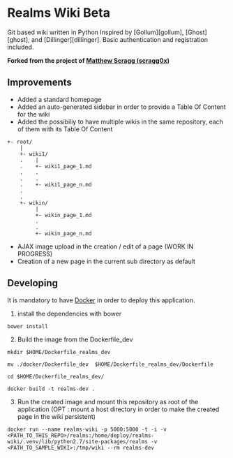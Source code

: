# Realms Wiki Beta

Git based wiki written in Python
Inspired by [Gollum][gollum], [Ghost][ghost], and [Dillinger][dillinger].
Basic authentication and registration included.

**Forked from the project of [Matthew Scragg (scragg0x)](https://github.com/scragg0x/realms-wiki)**

## Improvements

- Added a standard homepage
- Added an auto-generated sidebar in order to provide a Table Of Content for the wiki
- Added the possibiliy to have multiple wikis in the same repository, each of them with its Table Of Content
```
+- root/
    |
    +- wiki1/
    .    |
    .    +- wiki1_page_1.md
    .    .
    .    .
    .    +- wiki1_page_n.md
    .
    .
    +- wikin/
         |
         +- wikin_page_1.md
         .
         .
         +- wikin_page_n.md
```
- AJAX image upload in the creation / edit of a page (WORK IN PROGRESS)
- Creation of a new page in the current sub directory as default


## Developing

It is mandatory to have [Docker](https://www.docker.com/) in order to deploy this application.

1. install the dependencies with bower
```
bower install
```
2. Build the image from the Dockerfile_dev
```
mkdir $HOME/Dockerfile_realms_dev

mv ./docker/Dockerfile_dev  $HOME/Dockerfile_realms_dev/Dockerfile

cd $HOME/Dockerfile_realms_dev/

docker build -t realms-dev .
```
3. Run the created image and mount this repository as root of the application (OPT : mount a host directory in order to make the created page in the wiki persistent)
```
docker run --name realms-wiki -p 5000:5000 -t -i -v <PATH_TO_THIS_REPO>/realms:/home/deploy/realms-wiki/.venv/lib/python2.7/site-packages/realms -v <PATH_TO_SAMPLE_WIKI>:/tmp/wiki --rm realms-dev
```


